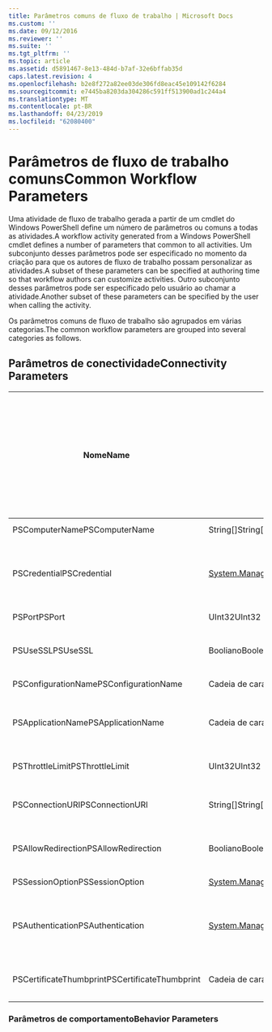 ```yaml
---
title: Parâmetros comuns de fluxo de trabalho | Microsoft Docs
ms.custom: ''
ms.date: 09/12/2016
ms.reviewer: ''
ms.suite: ''
ms.tgt_pltfrm: ''
ms.topic: article
ms.assetid: d5891467-8e13-484d-b7af-32e6bffab35d
caps.latest.revision: 4
ms.openlocfilehash: b2e8f272a82ee03de306fd8eac45e109142f6284
ms.sourcegitcommit: e7445ba8203da304286c591ff513900ad1c244a4
ms.translationtype: MT
ms.contentlocale: pt-BR
ms.lasthandoff: 04/23/2019
ms.locfileid: "62080400"
---
```

# <a name="common-workflow-parameters"></a><span data-ttu-id="f80ed-102">Parâmetros de fluxo de trabalho comuns</span><span class="sxs-lookup"><span data-stu-id="f80ed-102">Common Workflow Parameters</span></span>

<span data-ttu-id="f80ed-103">Uma atividade de fluxo de trabalho gerada a partir de um cmdlet do Windows PowerShell define um número de parâmetros ou comuns a todas as atividades.</span><span class="sxs-lookup"><span data-stu-id="f80ed-103">A workflow activity generated from a Windows PowerShell cmdlet  defines a number of parameters that common to all activities.</span></span> <span data-ttu-id="f80ed-104">Um subconjunto desses parâmetros pode ser especificado no momento da criação para que os autores de fluxo de trabalho possam personalizar as atividades.</span><span class="sxs-lookup"><span data-stu-id="f80ed-104">A subset of these parameters can be specified at authoring time so that workflow authors can customize activities.</span></span> <span data-ttu-id="f80ed-105">Outro subconjunto desses parâmetros pode ser especificado pelo usuário ao chamar a atividade.</span><span class="sxs-lookup"><span data-stu-id="f80ed-105">Another subset of these parameters can be specified by the user when calling the activity.</span></span>

<span data-ttu-id="f80ed-106">Os parâmetros comuns de fluxo de trabalho são agrupados em várias categorias.</span><span class="sxs-lookup"><span data-stu-id="f80ed-106">The common workflow parameters are grouped into several categories as follows.</span></span>

## <a name="connectivity-parameters"></a><span data-ttu-id="f80ed-107">Parâmetros de conectividade</span><span class="sxs-lookup"><span data-stu-id="f80ed-107">Connectivity Parameters</span></span>

|<span data-ttu-id="f80ed-108">Nome</span><span class="sxs-lookup"><span data-stu-id="f80ed-108">Name</span></span>|<span data-ttu-id="f80ed-109">Tipo</span><span class="sxs-lookup"><span data-stu-id="f80ed-109">Type</span></span>|<span data-ttu-id="f80ed-110">Descrição</span><span class="sxs-lookup"><span data-stu-id="f80ed-110">Description</span></span>|<span data-ttu-id="f80ed-111">Pode ser especificado pelo usuário final em tempo de execução?</span><span class="sxs-lookup"><span data-stu-id="f80ed-111">Can be specified by end user at execution time?</span></span>|<span data-ttu-id="f80ed-112">Pode ser especificado pelo autor de fluxo de trabalho no momento da criação?</span><span class="sxs-lookup"><span data-stu-id="f80ed-112">Can be specified by workflow author at authoring time?</span></span>|<span data-ttu-id="f80ed-113">Pode ser especificado pelo autor de fluxo de trabalho na instanciação?</span><span class="sxs-lookup"><span data-stu-id="f80ed-113">Can be specified by workflow author at instantiation?</span></span>|
|----------|----------|-----------------|-----------------------------------------------------|------------------------------------------------------------|-----------------------------------------------------------|
|<span data-ttu-id="f80ed-114">PSComputerName</span><span class="sxs-lookup"><span data-stu-id="f80ed-114">PSComputerName</span></span>|<span data-ttu-id="f80ed-115">String[]</span><span class="sxs-lookup"><span data-stu-id="f80ed-115">String[]</span></span>|<span data-ttu-id="f80ed-116">Uma lista de nomes de computador para o qual iniciar trabalhos.</span><span class="sxs-lookup"><span data-stu-id="f80ed-116">A list of computer names for which to launch jobs.</span></span>|<span data-ttu-id="f80ed-117">Sim</span><span class="sxs-lookup"><span data-stu-id="f80ed-117">Yes</span></span>|<span data-ttu-id="f80ed-118">Sim</span><span class="sxs-lookup"><span data-stu-id="f80ed-118">Yes</span></span>|<span data-ttu-id="f80ed-119">Sim</span><span class="sxs-lookup"><span data-stu-id="f80ed-119">Yes</span></span>|
|<span data-ttu-id="f80ed-120">PSCredential</span><span class="sxs-lookup"><span data-stu-id="f80ed-120">PSCredential</span></span>|[<span data-ttu-id="f80ed-121">System.Management.Automation.PSCredential</span><span class="sxs-lookup"><span data-stu-id="f80ed-121">System.Management.Automation.PSCredential</span></span>](/dotnet/api/System.Management.Automation.PSCredential)|<span data-ttu-id="f80ed-122">A credencial de autenticação a usar para fazer logon no computador especificado pelo parâmetro PSComputerName.</span><span class="sxs-lookup"><span data-stu-id="f80ed-122">The authentication credential to use to login to the computers specified by the PSComputerName parameter.</span></span> <span data-ttu-id="f80ed-123">Esse parâmetro é válido somente se PSComputerName for especificado.</span><span class="sxs-lookup"><span data-stu-id="f80ed-123">This parameter is valid only if PSComputerName is specified.</span></span>|<span data-ttu-id="f80ed-124">Sim</span><span class="sxs-lookup"><span data-stu-id="f80ed-124">Yes</span></span>|<span data-ttu-id="f80ed-125">Sim</span><span class="sxs-lookup"><span data-stu-id="f80ed-125">Yes</span></span>|<span data-ttu-id="f80ed-126">Sim</span><span class="sxs-lookup"><span data-stu-id="f80ed-126">Yes</span></span>|
|<span data-ttu-id="f80ed-127">PSPort</span><span class="sxs-lookup"><span data-stu-id="f80ed-127">PSPort</span></span>|<span data-ttu-id="f80ed-128">UInt32</span><span class="sxs-lookup"><span data-stu-id="f80ed-128">UInt32</span></span>|<span data-ttu-id="f80ed-129">A porta a ser usado para executar o fluxo de trabalho.</span><span class="sxs-lookup"><span data-stu-id="f80ed-129">The port to be used to run the workflow.</span></span>|<span data-ttu-id="f80ed-130">Sim</span><span class="sxs-lookup"><span data-stu-id="f80ed-130">Yes</span></span>|<span data-ttu-id="f80ed-131">Sim</span><span class="sxs-lookup"><span data-stu-id="f80ed-131">Yes</span></span>|<span data-ttu-id="f80ed-132">Sim</span><span class="sxs-lookup"><span data-stu-id="f80ed-132">Yes</span></span>|
|<span data-ttu-id="f80ed-133">PSUseSSL</span><span class="sxs-lookup"><span data-stu-id="f80ed-133">PSUseSSL</span></span>|<span data-ttu-id="f80ed-134">Booliano</span><span class="sxs-lookup"><span data-stu-id="f80ed-134">Boolean</span></span>|<span data-ttu-id="f80ed-135">Use protocolo seguro Sockets Layer (SSL) para estabelecer uma conexão segura com o computador remoto para executar o fluxo de trabalho.</span><span class="sxs-lookup"><span data-stu-id="f80ed-135">Use Secure Sockets Layer (SSL) protocol to establish a secure connection to the remote computer to run the workflow.</span></span>|<span data-ttu-id="f80ed-136">Sim</span><span class="sxs-lookup"><span data-stu-id="f80ed-136">Yes</span></span>|<span data-ttu-id="f80ed-137">Sim</span><span class="sxs-lookup"><span data-stu-id="f80ed-137">Yes</span></span>|<span data-ttu-id="f80ed-138">Sim</span><span class="sxs-lookup"><span data-stu-id="f80ed-138">Yes</span></span>|
|<span data-ttu-id="f80ed-139">PSConfigurationName</span><span class="sxs-lookup"><span data-stu-id="f80ed-139">PSConfigurationName</span></span>|<span data-ttu-id="f80ed-140">Cadeia de caracteres</span><span class="sxs-lookup"><span data-stu-id="f80ed-140">String</span></span>|<span data-ttu-id="f80ed-141">A configuração de sessão usada para executar o fluxo de trabalho.</span><span class="sxs-lookup"><span data-stu-id="f80ed-141">The session configuration used to run the workflow.</span></span>|<span data-ttu-id="f80ed-142">Sim</span><span class="sxs-lookup"><span data-stu-id="f80ed-142">Yes</span></span>|<span data-ttu-id="f80ed-143">Sim</span><span class="sxs-lookup"><span data-stu-id="f80ed-143">Yes</span></span>|<span data-ttu-id="f80ed-144">Sim</span><span class="sxs-lookup"><span data-stu-id="f80ed-144">Yes</span></span>|
|<span data-ttu-id="f80ed-145">PSApplicationName</span><span class="sxs-lookup"><span data-stu-id="f80ed-145">PSApplicationName</span></span>|<span data-ttu-id="f80ed-146">Cadeia de caracteres</span><span class="sxs-lookup"><span data-stu-id="f80ed-146">String</span></span>|<span data-ttu-id="f80ed-147">A parte do nome de aplicativo do URI de conexão para a execução de fluxo de trabalho.</span><span class="sxs-lookup"><span data-stu-id="f80ed-147">The application name portion of the connection URI for the workflow execution.</span></span> <span data-ttu-id="f80ed-148">Use este parâmetro somente quando você não estiver usando o parâmetro ConnectionURI.</span><span class="sxs-lookup"><span data-stu-id="f80ed-148">Use this parameter only when you are not using the ConnectionURI parameter.</span></span>|<span data-ttu-id="f80ed-149">Sim</span><span class="sxs-lookup"><span data-stu-id="f80ed-149">Yes</span></span>|<span data-ttu-id="f80ed-150">Sim</span><span class="sxs-lookup"><span data-stu-id="f80ed-150">Yes</span></span>|<span data-ttu-id="f80ed-151">Sim</span><span class="sxs-lookup"><span data-stu-id="f80ed-151">Yes</span></span>|
|<span data-ttu-id="f80ed-152">PSThrottleLimit</span><span class="sxs-lookup"><span data-stu-id="f80ed-152">PSThrottleLimit</span></span>|<span data-ttu-id="f80ed-153">UInt32</span><span class="sxs-lookup"><span data-stu-id="f80ed-153">UInt32</span></span>|<span data-ttu-id="f80ed-154">O número máximo de conexões simultâneas que podem ser estabelecidas para executar o fluxo de trabalho.</span><span class="sxs-lookup"><span data-stu-id="f80ed-154">The maximum number of concurrent connections that can be established to run the workflow.</span></span>|<span data-ttu-id="f80ed-155">Sim</span><span class="sxs-lookup"><span data-stu-id="f80ed-155">Yes</span></span>|<span data-ttu-id="f80ed-156">TBD</span><span class="sxs-lookup"><span data-stu-id="f80ed-156">TBD</span></span>|<span data-ttu-id="f80ed-157">Sim</span><span class="sxs-lookup"><span data-stu-id="f80ed-157">Yes</span></span>|
|<span data-ttu-id="f80ed-158">PSConnectionURI</span><span class="sxs-lookup"><span data-stu-id="f80ed-158">PSConnectionURI</span></span>|<span data-ttu-id="f80ed-159">String[]</span><span class="sxs-lookup"><span data-stu-id="f80ed-159">String[]</span></span>|<span data-ttu-id="f80ed-160">Uma matriz de URIs totalmente qualificado que especificam os pontos de extremidade para as sessões interativas, usadas para executar o fluxo de trabalho.</span><span class="sxs-lookup"><span data-stu-id="f80ed-160">An array of fully-qualified URIs that specify the endpoints for the interactive sessions used to run the workflow.</span></span>|<span data-ttu-id="f80ed-161">Sim</span><span class="sxs-lookup"><span data-stu-id="f80ed-161">Yes</span></span>|<span data-ttu-id="f80ed-162">Sim</span><span class="sxs-lookup"><span data-stu-id="f80ed-162">Yes</span></span>|<span data-ttu-id="f80ed-163">Sim</span><span class="sxs-lookup"><span data-stu-id="f80ed-163">Yes</span></span>|
|<span data-ttu-id="f80ed-164">PSAllowRedirection</span><span class="sxs-lookup"><span data-stu-id="f80ed-164">PSAllowRedirection</span></span>|<span data-ttu-id="f80ed-165">Booliano</span><span class="sxs-lookup"><span data-stu-id="f80ed-165">Boolean</span></span>|<span data-ttu-id="f80ed-166">Especifica se deve permitir o redirecionamento dessa conexão para um URI alternativo para executar o fluxo de trabalho.</span><span class="sxs-lookup"><span data-stu-id="f80ed-166">Specifies whether to allow redirection of this connection to an alternate URI to run the workflow.</span></span>|<span data-ttu-id="f80ed-167">Sim</span><span class="sxs-lookup"><span data-stu-id="f80ed-167">Yes</span></span>|<span data-ttu-id="f80ed-168">Sim</span><span class="sxs-lookup"><span data-stu-id="f80ed-168">Yes</span></span>|<span data-ttu-id="f80ed-169">Sim</span><span class="sxs-lookup"><span data-stu-id="f80ed-169">Yes</span></span>|
|<span data-ttu-id="f80ed-170">PSSessionOption</span><span class="sxs-lookup"><span data-stu-id="f80ed-170">PSSessionOption</span></span>|[<span data-ttu-id="f80ed-171">System.Management.Automation.Remoting.Pssessionoption</span><span class="sxs-lookup"><span data-stu-id="f80ed-171">System.Management.Automation.Remoting.Pssessionoption</span></span>](/dotnet/api/System.Management.Automation.Remoting.PSSessionOption)|<span data-ttu-id="f80ed-172">Opções avançadas para a sessão usada para executar o fluxo de trabalho.</span><span class="sxs-lookup"><span data-stu-id="f80ed-172">Advanced options for the session used to run the workflow.</span></span>|<span data-ttu-id="f80ed-173">Sim</span><span class="sxs-lookup"><span data-stu-id="f80ed-173">Yes</span></span>|<span data-ttu-id="f80ed-174">Sim</span><span class="sxs-lookup"><span data-stu-id="f80ed-174">Yes</span></span>|<span data-ttu-id="f80ed-175">Sim</span><span class="sxs-lookup"><span data-stu-id="f80ed-175">Yes</span></span>|
|<span data-ttu-id="f80ed-176">PSAuthentication</span><span class="sxs-lookup"><span data-stu-id="f80ed-176">PSAuthentication</span></span>|[<span data-ttu-id="f80ed-177">System.Management.Automation.Runspaces.Authenticationmechanism</span><span class="sxs-lookup"><span data-stu-id="f80ed-177">System.Management.Automation.Runspaces.Authenticationmechanism</span></span>](/dotnet/api/System.Management.Automation.Runspaces.AuthenticationMechanism)|<span data-ttu-id="f80ed-178">Um valor igual a [authenticationmechanism](/dotnet/api/System.Management.Automation.Runspaces.AuthenticationMechanism) enumeração que especifica o mecanismo de autenticação usado para autenticar as credenciais do usuário.</span><span class="sxs-lookup"><span data-stu-id="f80ed-178">A value of the [System.Management.Automation.Runspaces.Authenticationmechanism](/dotnet/api/System.Management.Automation.Runspaces.AuthenticationMechanism) enumeration that specifies the authentication mechanism used to authenticate the user's credentials.</span></span>|<span data-ttu-id="f80ed-179">Sim</span><span class="sxs-lookup"><span data-stu-id="f80ed-179">Yes</span></span>|<span data-ttu-id="f80ed-180">Sim</span><span class="sxs-lookup"><span data-stu-id="f80ed-180">Yes</span></span>|<span data-ttu-id="f80ed-181">Sim</span><span class="sxs-lookup"><span data-stu-id="f80ed-181">Yes</span></span>|
|<span data-ttu-id="f80ed-182">PSCertificateThumbprint</span><span class="sxs-lookup"><span data-stu-id="f80ed-182">PSCertificateThumbprint</span></span>|<span data-ttu-id="f80ed-183">Cadeia de caracteres</span><span class="sxs-lookup"><span data-stu-id="f80ed-183">String</span></span>|<span data-ttu-id="f80ed-184">Digital certificado de chave pública (X509) de uma conta de usuário que tenha permissão para executar o fluxo de trabalho.</span><span class="sxs-lookup"><span data-stu-id="f80ed-184">The digital public key certificate (X509) of a user account that has permission to run the workflow.</span></span>|<span data-ttu-id="f80ed-185">Sim</span><span class="sxs-lookup"><span data-stu-id="f80ed-185">Yes</span></span>|<span data-ttu-id="f80ed-186">Sim</span><span class="sxs-lookup"><span data-stu-id="f80ed-186">Yes</span></span>|<span data-ttu-id="f80ed-187">Sim</span><span class="sxs-lookup"><span data-stu-id="f80ed-187">Yes</span></span>|

### <a name="behavior-parameters"></a><span data-ttu-id="f80ed-188">Parâmetros de comportamento</span><span class="sxs-lookup"><span data-stu-id="f80ed-188">Behavior Parameters</span></span>